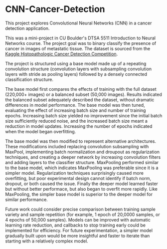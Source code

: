 # CNN-Cancer-Detection
This project explores Convolutional Neural Networks (CNN) in a cancer detection application.

This was a mini-project in CU Boulder's DTSA 5511 Introduction to Neural Networks course. The project goal was to binary classify the presence of cancer in images of metastatic tissue. The dataset is sourced from the [Kaggle Histopathologic Cancer Detection Competition](https://www.kaggle.com/competitions/histopathologic-cancer-detection/).

The project is structured using a base model made up of a repeating convolution structure (convolution layers with subsampling convolution layers with stride as pooling layers) followed by a densely connected classification structure.

The base model first compares the effects of training with the full dataset (220,000+ images) or a balanced subset (50,000 images). Results indicated the balanced subset adequately described the dataset, without dramatic differences in model performance. The base model was then tuned, evaluating the effect of increasing batch size and number of training epochs. Increasing batch size yielded no improvement since the initial batch size sufficiently reduced noise, and the increased batch size meant a reduction in model updates. Increasing the number of epochs indicated when the model began overfitting.

The base model was then modified to represent alternative architectures. These modifications included replacing convolution subsampling with MaxPool, implementing batch normalization and droupout as regularization techniques, and creating a deeper network by increasing convolution filters and adding layers to the classifier structure. MaxPooling performed similar to the base model, which indicates MaxPooling was preferable since it is a simpler model. Regularization techniques surprisingly caused more overfitting, but poor experimental design cannot identify if batch norm, dropout, or both caused the issue. Finally the deeper model learned faster but without better performace, but also began to overfit more rapidly. Like MaxPooling, the simpler base model is superior to the deeper model for similar performance.

Future work could consider precise comparison between training sample variety and sample repetition (for example, 1 epoch of 20,0000 samples, or 4 epochs of 50,000 samples). Models can be improved with automatic learning rate reduction, and callbacks to stop training early could be implemented for efficiency. For future experimentation, a simpler model gradually built upon would be more insightful and faster to iterate than starting with a relatively complex model.
